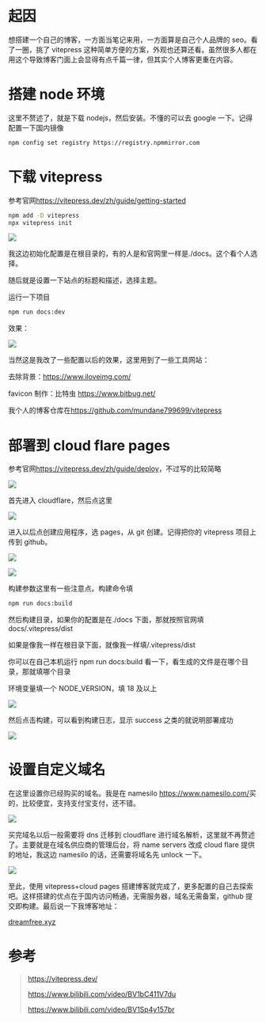 # 起因

想搭建一个自己的博客，一方面当笔记来用，一方面算是自己个人品牌的 seo。看了一圈，挑了 vitepress 这种简单方便的方案，外观也还算还看。虽然很多人都在用这个导致博客门面上会显得有点千篇一律，但其实个人博客更重在内容。

# 搭建 node 环境

这里不赘述了，就是下载 nodejs，然后安装。不懂的可以去 google 一下。记得配置一下国内镜像

```bash
npm config set registry https://registry.npmmirror.com
```

# 下载 vitepress

参考官网<https://vitepress.dev/zh/guide/getting-started>

```bash
npm add -D vitepress
npx vitepress init
```

![](https://cdn.mundane.ink/202404261609512.png)

我这边初始化配置是在根目录的，有的人是和官网里一样是./docs。这个看个人选择。

随后就是设置一下站点的标题和描述，选择主题。

运行一下项目

```bash
npm run docs:dev
```

效果：

![](https://cdn.mundane.ink/202404261614708.png)

当然这是我改了一些配置以后的效果，这里用到了一些工具网站：

去除背景：<https://www.iloveimg.com/>

favicon 制作：比特虫 <https://www.bitbug.net/>

我个人的博客仓库在<https://github.com/mundane799699/vitepress>

# 部署到 cloud flare pages

参考官网<https://vitepress.dev/zh/guide/deploy>，不过写的比较简略

![](https://cdn.mundane.ink/202404261620794.png)

首先进入 cloudflare，然后点这里

![](https://cdn.mundane.ink/202404261621331.png)

进入以后点创建应用程序，选 pages，从 git 创建。记得把你的 vitepress 项目上传到 github。

![](https://cdn.mundane.ink/202404261623646.png)

![](https://cdn.mundane.ink/202404261624793.png)

构建参数这里有一些注意点。构建命令填

```bash
npm run docs:build
```

然后构建目录，如果你的配置是在./docs 下面，那就按照官网填 docs/.vitepress/dist

如果是像我一样在根目录下面，就像我一样填/.vitepress/dist

你可以在自己本机运行 npm run docs:build 看一下，看生成的文件是在哪个目录，那就填哪个目录

环境变量填一个 NODE_VERSION，填 18 及以上

![](https://cdn.mundane.ink/202404261625246.png)

然后点击构建，可以看到构建日志，显示 success 之类的就说明部署成功

![](https://cdn.mundane.ink/202404261633758.png)

# 设置自定义域名

在这里设置你已经购买的域名。我是在 namesilo <https://www.namesilo.com/>买的，比较便宜，支持支付宝支付，还不错。

![](https://cdn.mundane.ink/202404261634027.png)

买完域名以后一般需要将 dns 迁移到 cloudflare 进行域名解析，这里就不再赘述了。主要就是在域名供应商的管理后台，将 name servers 改成 cloud flare 提供的地址，我这边 namesilo 的话，还需要将域名先 unlock 一下。

![](https://cdn.mundane.ink/202404261640337.png)

至此，使用 vitepress+cloud pages 搭建博客就完成了，更多配置的自己去探索吧。这样搭建的优点在于国内访问畅通，无需服务器，域名无需备案，github 提交即构建。最后说一下我博客地址：

[dreamfree.xyz](https://dreamfree.xyz/)

# 参考

> <https://vitepress.dev/>
>
> <https://www.bilibili.com/video/BV1bC411V7du>
>
> <https://www.bilibili.com/video/BV1Sp4y157br>
